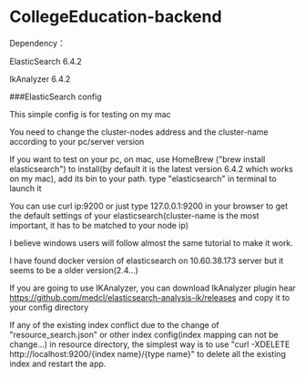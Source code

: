 # CollegeEducation-backend

Dependency：

ElasticSearch 6.4.2 

IkAnalyzer 6.4.2


###ElasticSearch config 

This simple config is for testing on my mac 

You need to change the cluster-nodes address and the cluster-name according to your pc/server version 

If you want to test on your pc, on mac, use HomeBrew ("brew install elasticsearch") to install(by default it is the latest version 6.4.2 which works on my mac), add its bin to your path. type "elasticsearch" in terminal to launch it  

You can use curl ip:9200  or just type 127.0.0.1:9200 in your browser to get the default settings of your elasticsearch(cluster-name is the most important, it has to be matched to your node ip) 

I believe windows users will follow almost the same tutorial to make it work. 

I have found docker version of elasticsearch on 10.60.38.173 server but it seems to be a older version(2.4...)  

If you are going to use IKAnalyzer, you can download IkAnalyzer plugin hear https://github.com/medcl/elasticsearch-analysis-ik/releases and copy it to your config directory  

If any of the existing index conflict due to the change of "resource_search.json" or other index config(index mapping can not be change...) in resource directory, the simplest way is to use "curl -XDELETE http://localhost:9200/{index name}/{type name}" to delete all the existing index and restart the app.
